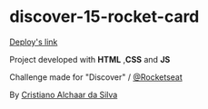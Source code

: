 # discover-15-rocket-card

[Deploy's link](https://cristianoalchaar.github.io/discover-15-rocket-card/)

Project developed with __HTML__ ,__CSS__ and __JS__

Challenge made for "Discover" / [@Rocketseat](https://github.com/Rocketseat)

By [Cristiano Alchaar da Silva](https://github.com/CristianoAlchaar)
